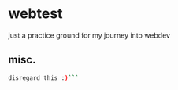 # webtest

just a practice ground for my journey into webdev

## misc.

```bash
disregard this :)```